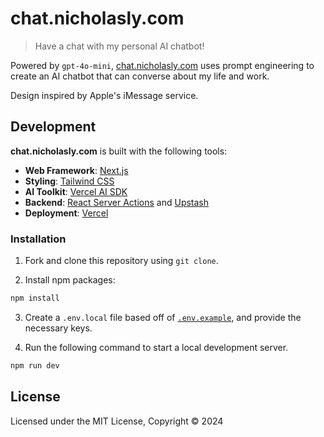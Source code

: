 # chat.nicholasly.com

> Have a chat with my personal AI chatbot!

Powered by `gpt-4o-mini`, [chat.nicholasly.com](https://chat.nicholasly.com/) uses prompt engineering to create an AI chatbot that can converse about my life and work.

Design inspired by Apple's iMessage service.

## Development

**chat.nicholasly.com** is built with the following tools:

- **Web Framework**: [Next.js](https://nextjs.org/)
- **Styling**: [Tailwind CSS](https://tailwindcss.com/)
- **AI Toolkit**: [Vercel AI SDK](https://sdk.vercel.ai/)
- **Backend**: [React Server Actions](https://react.dev/reference/rsc/server-actions) and [Upstash](https://upstash.com/)
- **Deployment**: [Vercel](https://vercel.com/)

### Installation

1. Fork and clone this repository using `git clone`.

2. Install npm packages:

```zsh
npm install
```

3. Create a `.env.local` file based off of [`.env.example`](.env.example), and provide the necessary keys.

4. Run the following command to start a local development server.

```zsh
npm run dev
```

## License

Licensed under the MIT License, Copyright © 2024
